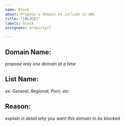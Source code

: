 ```yaml
---
name: Block
about: Propose a domain to include in aBL
title: "[BLOCK]"
labels: block
assignees: arapurayil

---
```


## Domain Name: <enter the domain name here>
_propose only one domain at a time_

## List Name: <enter the list name here>
_ex: General, Regional, Porn, etc_

## Reason: <enter the reason here>
_explain in detail why you want this domain to be blocked_
